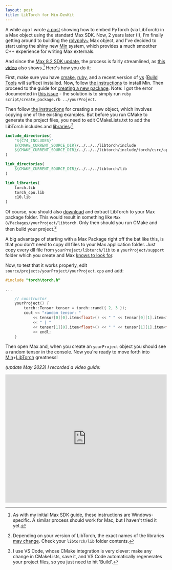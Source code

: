```yaml
---
layout: post
title: LibTorch for Min-DevKit
---
```


A while ago I wrote [a post](/2020/05/01/libtorch-max-external/) showing how to embed PyTorch (via LibTorch) in a Max object using the standard Max SDK.
Now, 2 years later (!), I'm finally getting around to building the [rolypoly~](https://github.com/RVirmoors/rolypoly) Max object, and I've decided to start using the shiny new [Min](https://cycling74.github.io/min-devkit/) system, which provides a much smoother C++ experience for writing Max externals.

And since the [Max 8.2 SDK update](https://github.com/Cycling74/max-sdk/blob/main/README-8.2-update.md), the process is fairly streamlined, as [this video](https://youtu.be/il5WblTBUgs) also shows.[^1] Here's how you do it:

First, make sure you have [cmake](https://cmake.org/download/), [ruby](https://rubyinstaller.org/), and a recent version of [vs](https://visualstudio.microsoft.com/downloads/) ([Build Tools](https://visualstudio.microsoft.com/downloads/#build-tools-for-visual-studio-2022) will suffice) installed. Now, follow [the instructions](https://github.com/Cycling74/min-devkit) to install Min. Then proceed to the guide for [creating a new package](https://github.com/Cycling74/min-devkit/blob/main/HowTo-NewPackage.md). Note: I got the error documented in [this issue](https://github.com/Cycling74/min-devkit/issues/102#issuecomment-368548906) - the solution is to simply run `ruby script/create_package.rb ../yourProject`.

Then follow [the instructions](https://github.com/Cycling74/min-devkit/blob/main/HowTo-NewObject.md) for creating a new object, which involves copying one of the existing examples. But before you run CMake to generate the project files, you need to edit CMakeLists.txt to add the LibTorch includes and [libraries](https://stackoverflow.com/questions/24570916/add-external-libraries-to-cmakelist-txt-c):[^2]

```cmake
include_directories( 
	"${C74_INCLUDES}"
	${CMAKE_CURRENT_SOURCE_DIR}/../../../libtorch/include
	${CMAKE_CURRENT_SOURCE_DIR}/../../../libtorch/include/torch/csrc/api/include
)

link_directories(
	${CMAKE_CURRENT_SOURCE_DIR}/../../../libtorch/lib
)

link_libraries(
	torch.lib
	torch_cpu.lib
	c10.lib
)
```
Of course, you should also [download](https://pytorch.org/get-started/locally/) and extract LibTorch to your Max package folder. This would result in something like `Max 8/Packages/yourProject/libtorch`. Only then should you run CMake and then build your project.[^3]

A big advantage of starting with a Max Package right off the bat like this, is that you don't need to copy dll files to your Max application folder. Just copy every dll file from `yourProject/libtorch/lib` to a `yourProject/support` folder which you create and Max [knows to look for](https://docs.cycling74.com/max8/vignettes/packages).

Now, to test that it works properly, edit `source/projects/yourProject/yourProject.cpp` and add:
```c++
#include "torch\torch.h"

...

	// constructor
	yourProject() {
		torch::Tensor tensor = torch::rand({ 2, 3 });
		cout << "random tensor: " 
			<< tensor[0][0].item<float>() << " " << tensor[0][1].item<float>() << " " << tensor[0][2].item<float>() 
			<< " | " 
			<< tensor[1][0].item<float>() << " " << tensor[1][1].item<float>() << " " << tensor[1][2].item<float>()
			<< endl;
	}
```

Then open Max and, when you create an `yourProject` object you should see a random tensor in the console. Now you're ready to move forth into [Min](https://cycling74.github.io/min-devkit/)+[LibTorch](https://pytorch.org/cppdocs/frontend.html) greatness!

*(update May 2023) I recorded a video guide:*

<iframe width="100%" height="400" src="https://www.youtube.com/embed/kgi2dcfzrEY" title="Adding PyTorch to a new Max MSP external" frameborder="0" allow="accelerometer; autoplay; clipboard-write; encrypted-media; gyroscope; picture-in-picture; web-share" allowfullscreen></iframe>

[^1]: As with my initial Max SDK guide, these instructions are Windows-specific. A similar process should work for Mac, but I haven't tried it yet.

[^2]: Depending on your version of LibTorch, the exact names of the libraries [may change](https://medium.com/@boonboontongbuasirilai/building-pytorch-c-integration-libtorch-with-ms-visual-studio-2017-44281f9921ea). Check your `libtorch/lib` folder contents.

[^3]: I use VS Code, whose CMake integration is very clever: make any change in CMakeLists, save it, and VS Code automatically regenerates your project files, so you just need to hit 'Build'.